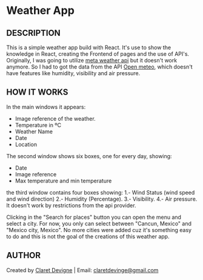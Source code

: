 # Weather App

## DESCRIPTION
This is a simple weather app build with React. It's use to show the knowledge in React, creating the Frontend of pages and the use of API's.
Originally, I was going to utilize [meta weather api](https://www.metaweather.com/api/) but it doesn't work anymore. So I had to got the data from the API [Open meteo](https://open-meteo.com/), which doesn't have features like humidity, visibility and air pressure.

## HOW IT WORKS
In the main windows it appears:
- Image reference of the weather.
- Temperature in ºC
- Weather Name
- Date
- Location

The second window shows six boxes, one for every day, showing:
- Date
- Image reference
- Max temperature and min temperature

the third window contains four boxes showing:
1.- Wind Status (wind speed and wind direction)
2.- Humidity (Percentage).
3.- Visibility.
4.- Air pressure. It doesn't work by restrictions from the api provider.

Clicking in the "Search for places" button you can open the menu and select a city. For now, you only
can select between "Cancun, Mexico" and "Mexico city, Mexico". No more cities were added cuz it's something easy to do and this is not the goal of the creations of this weather app.

## AUTHOR
Created by [Claret Devigne](https://claretdevigne.netlify.app) | Email: claretdevinge@gmail.com